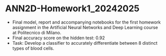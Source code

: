 # ANN2D-Homework1_20242025
- Final model, report and accompanying notebooks for the first homework assignment in the Artificial Neural Networks and Deep Learning course at Politecnico di Milano.
- Final accuracy score on the hidden test: 0.92
- Task: Develop a classifier to accurately differentiate between 8 distinct types of blood cells.



